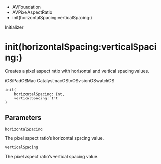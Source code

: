 

- AVFoundation
- AVPixelAspectRatio
-  init(horizontalSpacing:verticalSpacing:) 

Initializer

# init(horizontalSpacing:verticalSpacing:)

Creates a pixel aspect ratio with horizontal and vertical spacing values.

iOSiPadOSMac CatalystmacOStvOSvisionOSwatchOS

``` source
init(
    horizontalSpacing: Int,
    verticalSpacing: Int
)
```

## Parameters 

`horizontalSpacing`  

The pixel aspect ratio’s horizontal spacing value.

`verticalSpacing`  

The pixel aspect ratio’s vertical spacing value.

